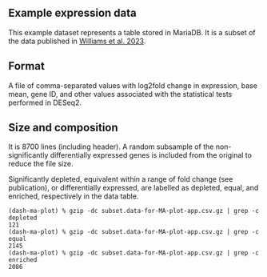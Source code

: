 ## Example expression data

This example dataset represents a table stored in MariaDB.  It is a subset of the data published in [Williams et al. 2023](https://pubmed.ncbi.nlm.nih.gov/37183501/).

## Format

A file of comma-separated values with log2fold change in expression, base mean, gene ID, and other values associated with the statistical tests performed in DESeq2.

## Size and composition

It is 8700 lines (including header). A random subsample of the non-significantly differentially expressed genes is included from the original to reduce the file size.

Significantly depleted, equivalent within a range of fold change (see publication), or differentially expressed, are labelled as depleted, equal, and enriched, respectively in the data table.

```
(dash-ma-plot) % gzip -dc subset.data-for-MA-plot-app.csv.gz | grep -c depleted
121
(dash-ma-plot) % gzip -dc subset.data-for-MA-plot-app.csv.gz | grep -c equal
2145
(dash-ma-plot) % gzip -dc subset.data-for-MA-plot-app.csv.gz | grep -c enriched
2086
```
